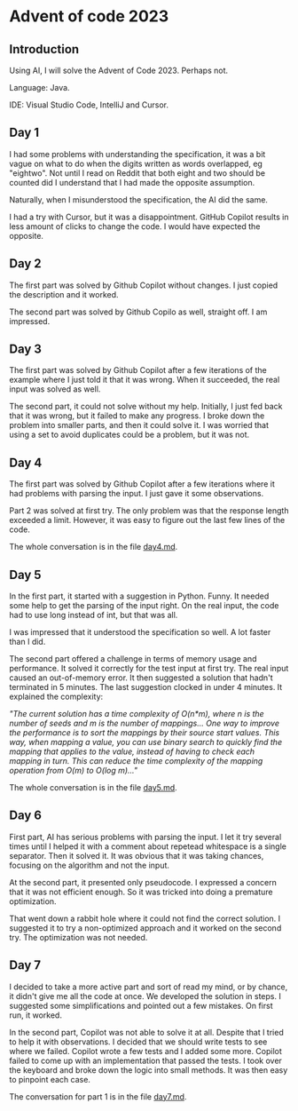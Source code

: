 # Advent of code 2023

## Introduction

Using AI, I will solve the Advent of Code 2023. Perhaps not.

Language: Java.

IDE: Visual Studio Code, IntelliJ and Cursor.

## Day 1

I had some problems with understanding the specification, it was a bit vague on what to do when the digits written as words overlapped, eg "eightwo". Not until I read on Reddit that both eight and two should be counted did I understand that I had made the opposite assumption.

Naturally, when I misunderstood the specification, the AI did the same.

I had a try with Cursor, but it was a disappointment. GitHub Copilot results in less amount of clicks to change the code. I would have expected the opposite.

## Day 2

The first part was solved by Github Copilot without changes. I just copied the description and it worked.

The second part was solved by Github Copilo as well, straight off. I am impressed.

## Day 3

The first part was solved by Github Copilot after a few iterations of the example where I just told it that it was wrong. When it succeeded, the real input was solved as well.

The second part, it could not solve without my help. Initially, I just fed back that it was wrong, but it failed to 
make any progress. I broke down the problem into smaller parts, and then it could solve it. I was worried that using
a set to avoid duplicates could be a problem, but it was not.

## Day 4

The first part was solved by Github Copilot after a few iterations where it had problems with parsing the input. I just gave it some observations.

Part 2 was solved at first try. The only problem was that the response length exceeded a limit. However, it was easy to figure out the last few lines of the code.

The whole conversation is in the file [day4.md](prompts/day4.md).

## Day 5

In the first part, it started with a suggestion in Python. Funny. It needed some help to get the parsing of the input right. On the real input, the code had to use long instead of int, but that was all.

I was impressed that it understood the specification so well. A lot faster than I did.

The second part offered a challenge in terms of memory usage and performance. It solved it correctly for the test input at first try. The real input caused an out-of-memory error. It then suggested a solution that hadn't terminated in 5 minutes. The last suggestion clocked in under 4 minutes. It explained the complexity: 

_"The current solution has a time complexity of O(n*m), where n is the number of seeds and m is the number of mappings... One way to improve the performance is to sort the mappings by their source start values. This way, when mapping a value, you can use binary search to quickly find the mapping that applies to the value, instead of having to check each mapping in turn. This can reduce the time complexity of the mapping operation from O(m) to O(log m)..."_

The whole conversation is in the file [day5.md](prompts/day5.md).

## Day 6

First part, AI has serious problems with parsing the input. I let it try several times until I helped it with a comment about repetead whitespace is a single separator. Then it solved it. It was obvious that it was taking chances, focusing on the algorithm and not the input.

At the second part, it presented only pseudocode. I expressed a concern that it was not efficient enough. So it was tricked into doing a premature optimization. 

That went down a rabbit hole where it could not find the correct solution. I suggested it to try a non-optimized approach and it worked on the second try. The optimization was not needed.

## Day 7

I decided to take a more active part and sort of read my mind, or by chance, it didn't give me all the code at once. We developed the solution in steps. I suggested some simplifications and pointed out a few mistakes. On first run, it worked.

In the second part, Copilot was not able to solve it at all. Despite that I tried to help it with observations. I decided that we should write tests to see where we failed. Copilot wrote a few tests and I added some more. Copilot failed to come up with an implementation that passed the tests. I took over the keyboard and broke down the logic into small methods. It was then easy to pinpoint each case.

The conversation for part 1 is in the file [day7.md](prompts/day7.md).
